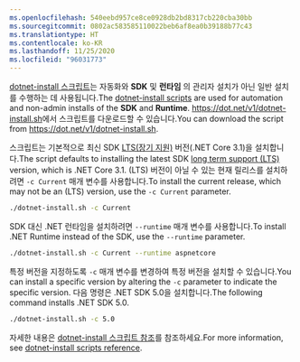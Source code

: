 ```yaml
---
ms.openlocfilehash: 540eebd957ce8ce0928db2bd8317cb220cba30bb
ms.sourcegitcommit: 0802ac583585110022beb6af8ea0b39188b77c43
ms.translationtype: HT
ms.contentlocale: ko-KR
ms.lasthandoff: 11/25/2020
ms.locfileid: "96031773"
---
```


<span data-ttu-id="9a2f8-101">[dotnet-install 스크립트](../../tools/dotnet-install-script.md)는 자동화와 **SDK** 및 **런타임** 의 관리자 설치가 아닌 일반 설치를 수행하는 데 사용됩니다.</span><span class="sxs-lookup"><span data-stu-id="9a2f8-101">The [dotnet-install scripts](../../tools/dotnet-install-script.md) are used for automation and non-admin installs of the **SDK** and **Runtime**.</span></span> <span data-ttu-id="9a2f8-102"><https://dot.net/v1/dotnet-install.sh>에서 스크립트를 다운로드할 수 있습니다.</span><span class="sxs-lookup"><span data-stu-id="9a2f8-102">You can download the script from <https://dot.net/v1/dotnet-install.sh>.</span></span>

<span data-ttu-id="9a2f8-103">스크립트는 기본적으로 최신 SDK [LTS(장기 지원)](https://dotnet.microsoft.com/platform/support/policy/dotnet-core) 버전(.NET Core 3.1)을 설치합니다.</span><span class="sxs-lookup"><span data-stu-id="9a2f8-103">The script defaults to installing the latest SDK [long term support (LTS)](https://dotnet.microsoft.com/platform/support/policy/dotnet-core) version, which is .NET Core 3.1.</span></span> <span data-ttu-id="9a2f8-104">(LTS) 버전이 아닐 수 있는 현재 릴리스를 설치하려면 `-c Current` 매개 변수를 사용합니다.</span><span class="sxs-lookup"><span data-stu-id="9a2f8-104">To install the current release, which may not be an (LTS) version, use the `-c Current` parameter.</span></span>

```bash
./dotnet-install.sh -c Current
```

<span data-ttu-id="9a2f8-105">SDK 대신 .NET 런타임을 설치하려면 `--runtime` 매개 변수를 사용합니다.</span><span class="sxs-lookup"><span data-stu-id="9a2f8-105">To install .NET Runtime instead of the SDK, use the `--runtime` parameter.</span></span>

```bash
./dotnet-install.sh -c Current --runtime aspnetcore
```

<span data-ttu-id="9a2f8-106">특정 버전을 지정하도록 `-c` 매개 변수를 변경하여 특정 버전을 설치할 수 있습니다.</span><span class="sxs-lookup"><span data-stu-id="9a2f8-106">You can install a specific version by altering the `-c` parameter to indicate the specific version.</span></span> <span data-ttu-id="9a2f8-107">다음 명령은 .NET SDK 5.0을 설치합니다.</span><span class="sxs-lookup"><span data-stu-id="9a2f8-107">The following command installs .NET SDK 5.0.</span></span>

```bash
./dotnet-install.sh -c 5.0
```

<span data-ttu-id="9a2f8-108">자세한 내용은 [dotnet-install 스크립트 참조](../../tools/dotnet-install-script.md)를 참조하세요.</span><span class="sxs-lookup"><span data-stu-id="9a2f8-108">For more information, see [dotnet-install scripts reference](../../tools/dotnet-install-script.md).</span></span>
